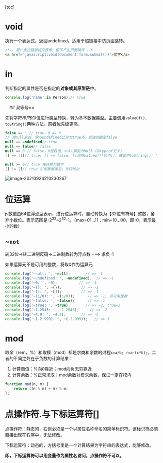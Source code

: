 [toc]
# void

执行一个表达式，返回undefined。适用于超链接中防页面跳转。
```html
<!-- 用户点击链接提交表单，但不产生页面跳转 -->
<a href="javascript:void(document.form.submit())">文字</a>
```

# in

判断指定的属性是否在指定的**对象或其原型链**中。

```javascript
console.log('name' in Person);// true
```


　## 双等号==

先将字符串/布尔值进行类型转换，转为基本数据类型。主要调用`valueOf()、toString()`两种方法。前者优先级更高。

```js
false == ''// true，0 == 0
// 对null来说，除与undefined比较为true外，其他的都是false
null == undefined// true
null == false// false
null == 0 // false，0是数值，null类型为Null（与typeof无关）
[] == ![]// true: [] == false; []调用valueof()仍为[]，故调用toString(); '' == false; 0 == false;

null >= 0// true 先转换为数字
[] != []// true 引用数据类型，比较地址
```

![image-20210924210230267](C:\Users\Administrator\AppData\Roaming\Typora\typora-user-images\image-20210924210230267.png)

# 位运算

js数值由64位浮点型表示，进行位运算时，自动转换为【32位有符号】整数，舍弃小数位。表示范围是-2<sup>32</sup>~2<sup>32</sup>-1。（max=01...11；min=10...00，即-0，表示最小的数）

## ~`not`

转32位->转二进制反码->二进制数转为浮点数 ===> 求负-1

如果运算元不是可用的整数，将取0作为运算元

```javascript
console.log('~null: ', ~null);       // => -1
console.log('~undefined: ', ~undefined);  // => -1
console.log('~0: ', ~0);          // => -1
console.log('~{}: ', ~{});         // => -1
console.log('~[]: ', ~[]);         // => -1
console.log('~(1/0): ', ~(1/0));      // => -1, 非可用整数
console.log('~false: ', ~false);      // => -1
console.log('~true: ', ~true);       // => -2, true=1
console.log('~1.2543: ', ~1.2543);     // => -2
console.log('~4.9: ', ~4.9);       // => -5
console.log('~(-2.999): ', ~(-2.999));   // => 1
```

# mod

取余（rem，%）和取模（mod）都是求商和余数的过程`c=a/b; r=a-(c*b);`。二者的不同之处在于负数的计算结果：

1. 计算商值：%向0靠近；mod向负无穷靠近
2. 计算余数：%正常求取；mod余数对模求余数，保证一定在模内

```javascript
function mod(n, m) {
    return ((n % m) + m) % m;
};
```

# 点操作符.与下标运算符[]

点操作符：静态的，右侧必须是一个以属性名称命名的简单标识符。该标识符必须直接出现在程序中，无法修改。

下标运算符：动态的，方括号里是一个计算结果为字符串的表达式，能够修改。

**即，下标运算符可以用变量作为属性名访问，点操作符不可以。**
